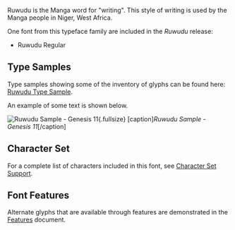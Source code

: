 
Ruwudu is the Manga word for "writing". This style of writing is used by the Manga people in Niger, West Africa. 

One font from this typeface family are included in the *Ruwudu* release:

- Ruwudu Regular


## Type Samples

Type samples showing some of the inventory of glyphs can be found here: 
[Ruwudu Type Sample](sample).

An example of some text is shown below. 

![Ruwudu Sample - Genesis 11](assets/images/RuwuduGen11-Regular.png){.fullsize}
[caption]<em>Ruwudu Sample - Genesis 11</em>[/caption]



## Character Set

For a complete list of characters included in this font, see [Character Set Support](charset).

## Font Features

Alternate glyphs that are available through features are demonstrated in the [Features](features) document. 
